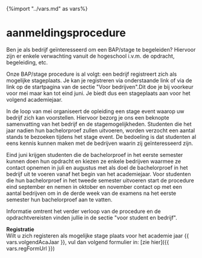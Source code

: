 {%import "../vars.md" as vars%}
# aanmeldingsprocedure
Ben je als bedrijf geïnteresseerd om een BAP/stage te begeleiden? Hiervoor zijn er enkele verwachting vanuit de hogeschool i.v.m. de opdracht, begeleiding, etc.

Onze BAP/stage procedure is al volgt: een bedrijf registreert zich als mogelijke stageplaats. Je kan je registreren via onderstaande link of via de link op de startpagina van de sectie "Voor bedrijven".Dit doe je bij voorkeur voor mei maar kan tot eind juni. Je biedt dus een stageplaats aan voor het volgend academiejaar.

In de loop van mei organiseert de opleiding een stage event waarop uw bedrijf zich kan voorstellen. Hiervoor bezorg je ons een beknopte samenvatting van het bedrijf en de stagemogelijkheden. Studenten die het jaar nadien hun bachelorproef zullen uitvoeren, worden verzocht een aantal stands te bezoeken tijdens het stage event. De bedoeling is dat studenten al eens kennis kunnen maken met de bedrijven waarin zij geïnteresseerd zijn.

Eind juni krijgen studenten die de bachelorproef in het eerste semester kunnen doen hun opdracht en kiezen ze enkele bedrijven waarmee ze contact opnemen in juli en augustus met als doel de bachelorproef in het bedrijf uit te voeren vanaf het begin van het academiejaar.
Voor studenten die hun bachelorproef in het tweede semester uitvoeren start de procedure eind september en nemen in oktober en november contact op met een aantal bedrijven om in de derde week van de examens na het eerste semester hun bachelorproef aan te vatten.

Informatie omtrent het verder verloop van de procedure en de opdrachtvereisten vinden jullie in de sectie "voor student en bedrijf".

**Registratie**  
  Wilt u zich registeren als mogelijke stage plaats voor het academie jaar {{ vars.volgendAcaJaar }}, vul dan volgend formulier in: [zie hier]({{ vars.regFormUrl }})


